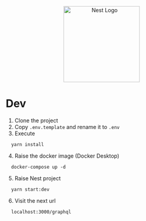 <p align="center">
  <a href="http://nestjs.com/" target="blank"><img src="https://nestjs.com/img/logo-small.svg" width="200" alt="Nest Logo" /></a>
</p>

# Dev

1.  Clone the project
2.  Copy `.env.template` and rename it to `.env`
3.  Execute

```
  yarn install
```

4. Raise the docker image (Docker Desktop)

```
  docker-compose up -d
```

5. Raise Nest project

```
  yarn start:dev
```

6. Visit the next url

```
  localhost:3000/graphql
```

